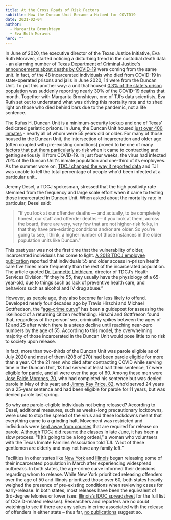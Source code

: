 ```yaml
---
title: At the Cross Roads of Risk Factors
subtitle: How the Duncan Unit Became a Hotbed for COVID19
date: 2021-02-04
author:
  - Margarita Bronshteyn
  - Eva Ruth Moravec
hero: ""
---
```

In June of 2020, the executive director of the Texas Justice Initiative, Eva Ruth Moravec, started noticing a disturbing trend in the custodial death data - an alarming number of [Texas Department of Criminal Justice's announcements about deaths by COVID-19](https://www.tdcj.texas.gov/covid-19/index2.html) were coming from the same unit. In fact, of the 48 incarcerated individuals who died from COVID-19 in state-operated prisons and jails in June 2020, 14 were from the Duncan Unit. To put this another way: a unit that housed [0.3% of the state's prison population](https://www.texastribune.org/2020/12/01/texas-prisons-close-understaffing/#:~:text=%E2%80%9CThe%20population%20is%20122%2C000%20and,population%20for%20TDCJ%20since%201995.%E2%80%9D) was suddenly reporting nearly 30% of the COVID-19 deaths that month. Together with Margarita Bronshteyn, one of TJI’s data scientists, Eva Ruth set out to understand what was driving this mortality rate and to shed light on those who died behind bars due to the pandemic, not a life sentence.

The Rufus H. Duncan Unit is a minimum-security lockup and one of Texas’ dedicated geriatric prisons. In June, the Duncan Unit housed [just over 400 inmates](https://www.tdcj.texas.gov/kss_inside.html) - nearly all of whom were 55 years old or older. For many of those housed in the Duncan Unit, the intersection of incarceration and older age (often coupled with pre-existing conditions) proved to be one of many [factors that put them particularly at-risk](https://theintercept.com/2020/05/06/coronavirus-prison-jail-mass-incarceration/) when it came to contracting and getting seriously ill from COVID-19. In just four weeks, the virus had infected 70% of the Duncan Unit's inmate population and one-third of its employees. As the summer wore on, [TDCJ changed the way it reported data](https://txdps.maps.arcgis.com/apps/opsdashboard/index.html#/dce4d7da662945178ad5fbf3981fa35c) and TJI was unable to tell the total percentage of people who'd been infected at a particular unit..

Jeremy Desel, a TDCJ spokesman, stressed that the high positivity rate stemmed from the frequency and large scale effort when it came to testing those incarcerated in Duncan Unit. When asked about the mortality rate in particular, Desel said: 

> “If you look at our offender deaths — and actually, to be completely honest, our staff and offender deaths — if you look at them, across the board, there are very, very few that are not higher-risk folks, in that they have pre-existing conditions and/or are older. So you’re going to see, I think, a higher number of those instances in the older population units like Duncan.”

This past year was not the first time that the vulnerability of older, incarcerated individuals has come to light. [A 2018 TDCJ employee publication](https://tdcj.texas.gov/connections/2018JanFeb/images/JanFeb2018_agency_shelter.pdf) reported that individuals 55 and older access in-prison health care five times more frequently than the rest of the incarcerated population. The article quoted [Dr. Lannette Linthicum](https://www.tdcj.texas.gov/divisions/hsd/index.html), director of TDCJ’s Health Services Division: “If they’re 55, they usually have the physiology of a 65-year-old, due to things such as lack of preventive health care, and behaviors such as alcohol and IV drug abuse.”

However, as people age, they also become far less likely to offend. Developed nearly four decades ago by Travis Hirschi and Michael Gottfredson, the “[age-crime curve](http://troublesofyouth.pbworks.com/f/age+and+the+explanation+of+crime+-+Hirschi+and+Gott.pdf)” has been a guidepost for assessing the likelihood of a returning citizen reoffending. Hirschi and Gottfreson found that, regardless of the person’ sex, criminality spikes between the ages of 12 and 25 after which there is a steep decline until reaching near-zero numbers by the age of 55. According to this model, the overwhelming majority of those incarcerated in the Duncan Unit would pose little to no risk to society upon release.

In fact, more than two-thirds of the Duncan Unit was parole eligible as of July 2020 and most of them (208 of 270) had been parole eligible for more than a year. Of the 21 men who died after contracting COVID while serving time in the Duncan Unit, 13 had served at least half their sentence, 17 were eligible for parole, and all were over the age of 60. Among these men were [Jose Faide Morones, 70](https://oagtx.force.com/cdr/VIPForm__VIP_FormWizardPDF?id=a2Ct00000038tpEEAQ&templateId=a2x5A000001M2UWQA0), who had completed his sentence but was denied parole in May of this year; and [Jimmy Ray Price, 82](https://oagtx.force.com/cdr/VIPForm__VIP_FormWizardPDF?id=a2Ct0000002lalsEAA&templateId=a2x5A000001M2UWQA0), who’d served 24 years on a 25-year sentence and had been eligible for parole for 11 years, but was denied parole last spring.

So why are parole-eligible individuals not being released? According to Desel, additional measures, such as weeks-long precautionary lockdowns, were used to stop the spread of the virus and these lockdowns meant that everything came to a grinding halt. Movement was restricted and individuals were [kept away from courses](https://www.texastribune.org/2020/04/14/coronavirus-alters-texas-prisoners-parole-programs-required-release/) that are required for release on parole. Although TDCJ [did resume the classes](https://www.statesman.com/news/20200617/texas-resumes-prison-transfers-for-coronavirus-free-parolees) in late June, it has been a slow process. “\[I]t’s going to be a long ordeal,” a woman who volunteers with the Texas Inmate Families Association told TJI. “A lot of these gentlemen are elderly and may not have any family left.” 

Facilities in other states like [New York](http://criminaljustice.cityofnewyork.us/wp-content/uploads/2020/04/MOCJ-COVID-19-Jail-Reduction.pdf) and [Illinois](https://www.cnn.com/2020/04/17/us/cook-county-jail-coronavirius/index.html) began releasing some of their incarcerated population in March after experiencing widespread outbreaks. In both states, the age-crime curve informed their decisions regarding whom to release. While New York prioritized releasing offenders over the age of 50 and Illinois prioritized those over 60, both states heavily weighed the presence of pre-existing conditions when reviewing cases for early-release. In both states, most releases have been the equivalent of 3rd-degree felonies or lower (see: [Illinois’s IDOC spreadsheet](https://www2.illinois.gov/idoc/Offender/Pages/CommunityNotificationofInmateEarlyRelease.aspx) for the full list of COVID-related releases). Researchers and reporters are no doubt watching to see if there are any spikes in crime associated with the release of offenders in either state – thus far, [no publications](https://www.reuters.com/investigates/special-report/usa-jails-release/) suggest so.